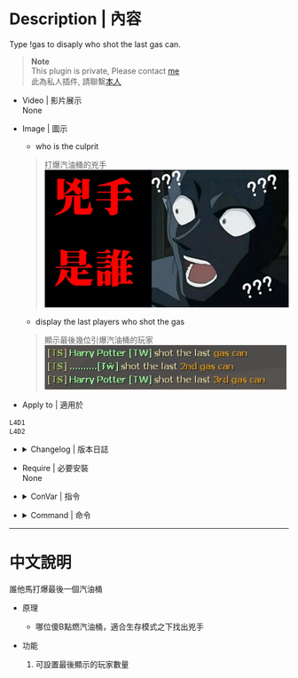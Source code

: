 # Description | 內容
Type !gas to disaply who shot the last gas can.

> __Note__ <br/>
This plugin is private, Please contact [me](https://github.com/fbef0102/Game-Private_Plugin#私人插件列表-private-plugins-list)<br/>
此為私人插件, 請聯繫[本人](https://github.com/fbef0102/Game-Private_Plugin#私人插件列表-private-plugins-list)

* Video | 影片展示
<br/>None

* Image | 圖示
	* who is the culprit
	> 打爆汽油桶的兇手
	<br/>![who_shot_gas_1](image/who_shot_gas_1.jpg)
	* display the last players who shot the gas
	> 顯示最後幾位引爆汽油桶的玩家
	<br/>![who_shot_gas_2](image/who_shot_gas_2.jpg)

* Apply to | 適用於
```
L4D1
L4D2
```

* <details><summary>Changelog | 版本日誌</summary>

	* v1.0
		* Original Request by Dam Dam
</details>

* Require | 必要安裝
<br/>None

* <details><summary>ConVar | 指令</summary>

	* cfg/sourcemod/who_shot_gas.cfg
	```php
	// Output to the chat last X players to explodes (last hit) a gascan. (0=OFF)
	who_shot_gas_number "5"
	```
</details>

* <details><summary>Command | 命令</summary>
	
	* **Output to the chat the last player to explodes (last hit) a gascan.**
	```php
	sm_gas
	```
</details>

- - - -
# 中文說明
誰他馬打爆最後一個汽油桶

* 原理
	* 哪位傻B點燃汽油桶，適合生存模式之下找出兇手

* 功能
	1. 可設置最後顯示的玩家數量
